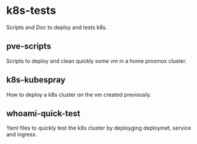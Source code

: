 # k8s-tests

Scripts and Doc to deploy and tests k8s.

## pve-scripts

Scripts to deploy and clean quickly some vm in a home proxmox cluster.

## k8s-kubespray

How to deploy a k8s cluster on the vm created previously.

## whoami-quick-test

Yaml files to quickly test the k8s cluster by deployging deploymet, service and ingress.
